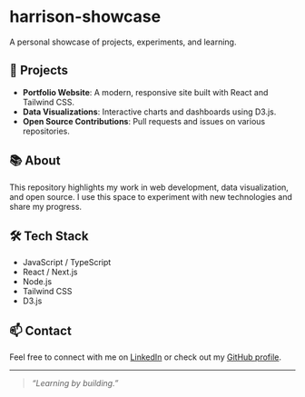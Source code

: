 # harrison-showcase
A personal showcase of projects, experiments, and learning.

## 🚀 Projects

- **Portfolio Website**: A modern, responsive site built with React and Tailwind CSS.
- **Data Visualizations**: Interactive charts and dashboards using D3.js.
- **Open Source Contributions**: Pull requests and issues on various repositories.

## 📚 About

This repository highlights my work in web development, data visualization, and open source. I use this space to experiment with new technologies and share my progress.

## 🛠️ Tech Stack

- JavaScript / TypeScript
- React / Next.js
- Node.js
- Tailwind CSS
- D3.js

## 📫 Contact

Feel free to connect with me on [LinkedIn](https://www.linkedin.com/in/harrisonshowman/) or check out my [GitHub profile](https://github.com/harrisonshowman).

---

> _“Learning by building.”_